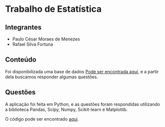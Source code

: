 # Trabalho de Estatística

## Integrantes

- Paulo César Moraes de Menezes
- Rafael Silva Fortuna

## Conteúdo

Foi disponibilizada uma base de dados [Pode ser encontrada aqui](/Trabalho/trab.xls), e a partir dela buscamos responder algumas questões.

## Questões

A aplicação foi feita em Python, e as questões foram respondidas utilizando a biblioteca Pandas, Scipy, Numpy, Scikit-learn e Matplotlib.

O código pode ser encontrado [aqui](/Trabalho/estatistica.ipynb).
